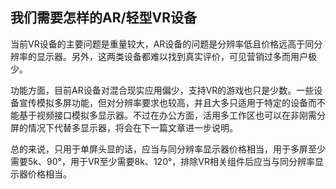 ## 我们需要怎样的AR/轻型VR设备

当前VR设备的主要问题是重量较大，AR设备的问题是分辨率低且价格远高于同分辨率的显示器。另外，这两类设备都难以找到真实评价，可见营销过多而用户极少。

功能方面，目前AR设备对混合现实应用偏少，支持VR的游戏也只是少数。一些设备宣传模拟多屏功能，但对分辨率要求也较高，并且大多只适用于特定的设备而不能基于视频接口模拟多显示器。不过在办公方面，活用多工作区也可以在非刚需分屏的情况下代替多显示器，将会在下一篇文章进一步说明。

总的来说，只用于单屏头显的话，应当与同分辨率显示器价格相当，用于多屏至少需要5k、90°，用于VR至少需要8k、120°，排除VR相关组件后应当与同分辨率显示器价格相当。